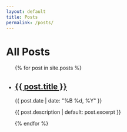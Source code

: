 ```yaml
---
layout: default
title: Posts
permalink: /posts/
---
```


<h1>All Posts</h1>

<ul class="post-list">
  {% for post in site.posts %}
    <li>
      <h2><a href="{{ post.url | relative_url }}">{{ post.title }}</a></h2>
      <span>{{ post.date | date: "%B %d, %Y" }}</span>
      <p>{{ post.description | default: post.excerpt }}</p>
    </li>
  {% endfor %}
</ul>